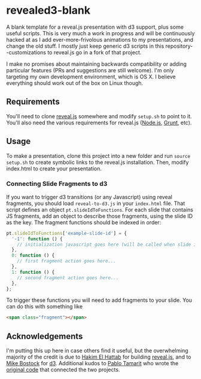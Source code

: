 # revealed3-blank
A blank template for a reveal.js presentation with d3 support, plus some useful scripts. This is very much a work in progress and will be continuously hacked at as I add ever-more-frivolous animations to my presentations, and change the old stuff. I mostly just keep generic d3 scripts in this repository--customizations to reveal.js go in a fork of that project.

I make no promises about maintaining backwards compatibility or adding particular features (PRs and suggestions are still welcome). I'm only targeting my own development environment, which is OS X. I believe everything should work out of the box on Linux though.

## Requirements
You'll need to clone [reveal.js](https://github.com/hakimel/reveal.js) somewhere and modify `setup.sh` to point to it. You'll also need the various requirements for reveal.js ([Node.js](http://nodejs.org/), [Grunt](http://gruntjs.com/getting-started#installing-the-cli), etc).

## Usage
To make a presentation, clone this project into a new folder and run `source setup.sh` to create symbolic links to the reveal.js installation. Then, modify index.html to create your presentation.

### Connecting Slide Fragments to d3
If you want to trigger d3 transitions (or any Javascript) using reveal fragments, you should load `reveal-to-d3.js` in your `index.html` file. That script defines an object `pt.slideIdToFunctions`. For each slide that contains JS fragments, add an object to describe those fragments, using the slide ID as the key. The fragment functions should be indexed in order:

```javascript
pt.slideIdToFunctions['example-slide-id'] = {
  '-1': function () {
    // initialization javascript goes here (will be called when slide is reached)
  },
  0: function () {
    // first fragment action goes here...
  },
  1: function () {
    // second fragment action goes here...
  },
};
```

To trigger these functions you will need to add fragments to your slide. You can do this with something like
```html
<span class="fragment"></span>
```

## Acknowledgements
I'm putting this up here in case others find it useful, but the overwhelming majority of the credit is due to [Hakim El Hattab](https://github.com/hakimel) for building [reveal.js](https://github.com/hakimel/reveal.js), and to [Mike Bostock](https://github.com/mbostock) for [d3](https://github.com/mbostock/d3). Additional kudos to [Pablo Tamarit](https://github.com/ptamarit) who wrote the [original code](https://github.com/ptamarit/slides-data-viz-web-d3) that connected the two projects.

